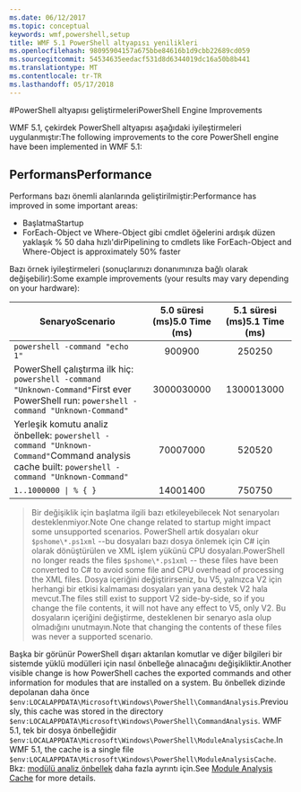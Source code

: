 ```yaml
---
ms.date: 06/12/2017
ms.topic: conceptual
keywords: wmf,powershell,setup
title: WMF 5.1 PowerShell altyapısı yenilikleri
ms.openlocfilehash: 98095904157a675bbe84616b1d9cbb22689cd059
ms.sourcegitcommit: 54534635eedacf531d8d6344019dc16a50b8b441
ms.translationtype: MT
ms.contentlocale: tr-TR
ms.lasthandoff: 05/17/2018
---
```

#<a name="powershell-engine-improvements"></a><span data-ttu-id="13600-103">PowerShell altyapısı geliştirmeleri</span><span class="sxs-lookup"><span data-stu-id="13600-103">PowerShell Engine Improvements</span></span>

<span data-ttu-id="13600-104">WMF 5.1, çekirdek PowerShell altyapısı aşağıdaki iyileştirmeleri uygulanmıştır:</span><span class="sxs-lookup"><span data-stu-id="13600-104">The following improvements to the core PowerShell engine have been implemented in WMF 5.1:</span></span>


## <a name="performance"></a><span data-ttu-id="13600-105">Performans</span><span class="sxs-lookup"><span data-stu-id="13600-105">Performance</span></span> ##

<span data-ttu-id="13600-106">Performans bazı önemli alanlarında geliştirilmiştir:</span><span class="sxs-lookup"><span data-stu-id="13600-106">Performance has improved in some important areas:</span></span>

- <span data-ttu-id="13600-107">Başlatma</span><span class="sxs-lookup"><span data-stu-id="13600-107">Startup</span></span>
- <span data-ttu-id="13600-108">ForEach-Object ve Where-Object gibi cmdlet öğelerini ardışık düzen yaklaşık % 50 daha hızlı'dir</span><span class="sxs-lookup"><span data-stu-id="13600-108">Pipelining to cmdlets like ForEach-Object and Where-Object is approximately 50% faster</span></span>

<span data-ttu-id="13600-109">Bazı örnek iyileştirmeleri (sonuçlarınızı donanımınıza bağlı olarak değişebilir):</span><span class="sxs-lookup"><span data-stu-id="13600-109">Some example improvements (your results may vary depending on your hardware):</span></span>

| <span data-ttu-id="13600-110">Senaryo</span><span class="sxs-lookup"><span data-stu-id="13600-110">Scenario</span></span> | <span data-ttu-id="13600-111">5.0 süresi (ms)</span><span class="sxs-lookup"><span data-stu-id="13600-111">5.0 Time (ms)</span></span> | <span data-ttu-id="13600-112">5.1 süresi (ms)</span><span class="sxs-lookup"><span data-stu-id="13600-112">5.1 Time (ms)</span></span> |
| -------- | :---------------: | :---------------: |
| `powershell -command "echo 1"` | <span data-ttu-id="13600-113">900</span><span class="sxs-lookup"><span data-stu-id="13600-113">900</span></span> | <span data-ttu-id="13600-114">250</span><span class="sxs-lookup"><span data-stu-id="13600-114">250</span></span> |
| <span data-ttu-id="13600-115">PowerShell çalıştırma ilk hiç: `powershell -command "Unknown-Command"`</span><span class="sxs-lookup"><span data-stu-id="13600-115">First ever PowerShell run: `powershell -command "Unknown-Command"`</span></span> | <span data-ttu-id="13600-116">30000</span><span class="sxs-lookup"><span data-stu-id="13600-116">30000</span></span> | <span data-ttu-id="13600-117">13000</span><span class="sxs-lookup"><span data-stu-id="13600-117">13000</span></span> |
| <span data-ttu-id="13600-118">Yerleşik komutu analiz önbellek: `powershell -command "Unknown-Command"`</span><span class="sxs-lookup"><span data-stu-id="13600-118">Command analysis cache built: `powershell -command "Unknown-Command"`</span></span> | <span data-ttu-id="13600-119">7000</span><span class="sxs-lookup"><span data-stu-id="13600-119">7000</span></span> | <span data-ttu-id="13600-120">520</span><span class="sxs-lookup"><span data-stu-id="13600-120">520</span></span> |
| <code>1..1000000 &#124; % { }</code> | <span data-ttu-id="13600-121">1400</span><span class="sxs-lookup"><span data-stu-id="13600-121">1400</span></span> | <span data-ttu-id="13600-122">750</span><span class="sxs-lookup"><span data-stu-id="13600-122">750</span></span> |

> <span data-ttu-id="13600-123">Bir değişiklik için başlatma ilgili bazı etkileyebilecek Not senaryoları desteklenmiyor.</span><span class="sxs-lookup"><span data-stu-id="13600-123">Note One change related to startup might impact some unsupported scenarios.</span></span>
> <span data-ttu-id="13600-124">PowerShell artık dosyaları okur `$pshome\*.ps1xml` --bu dosyaları bazı dosya önlemek için C# için olarak dönüştürülen ve XML işlem yükünü CPU dosyaları.</span><span class="sxs-lookup"><span data-stu-id="13600-124">PowerShell no longer reads the files `$pshome\*.ps1xml` -- these files have been converted to C# to avoid some file and CPU overhead of processing the XML files.</span></span>
<span data-ttu-id="13600-125">Dosya içeriğini değiştirirseniz, bu V5, yalnızca V2 için herhangi bir etkisi kalmaması dosyaları yan yana destek V2 hala mevcut.</span><span class="sxs-lookup"><span data-stu-id="13600-125">The files still exist to support V2 side-by-side, so if you change the file contents, it will not have any effect to V5, only V2.</span></span>
<span data-ttu-id="13600-126">Bu dosyaların içeriğini değiştirme, desteklenen bir senaryo asla olup olmadığını unutmayın.</span><span class="sxs-lookup"><span data-stu-id="13600-126">Note that changing the contents of these files was never a supported scenario.</span></span>

<span data-ttu-id="13600-127">Başka bir görünür PowerShell dışarı aktarılan komutlar ve diğer bilgileri bir sistemde yüklü modülleri için nasıl önbelleğe alınacağını değişikliktir.</span><span class="sxs-lookup"><span data-stu-id="13600-127">Another visible change is how PowerShell caches the exported commands and other information for modules that are installed on a system.</span></span>
<span data-ttu-id="13600-128">Bu önbellek dizinde depolanan daha önce `$env:LOCALAPPDATA\Microsoft\Windows\PowerShell\CommandAnalysis`.</span><span class="sxs-lookup"><span data-stu-id="13600-128">Previously, this cache was stored in the directory `$env:LOCALAPPDATA\Microsoft\Windows\PowerShell\CommandAnalysis`.</span></span>
<span data-ttu-id="13600-129">WMF 5.1, tek bir dosya önbelleğidir `$env:LOCALAPPDATA\Microsoft\Windows\PowerShell\ModuleAnalysisCache`.</span><span class="sxs-lookup"><span data-stu-id="13600-129">In WMF 5.1, the cache is a single file `$env:LOCALAPPDATA\Microsoft\Windows\PowerShell\ModuleAnalysisCache`.</span></span>
<span data-ttu-id="13600-130">Bkz: [modülü analiz önbellek](scenarios-features.md#module-analysis-cache) daha fazla ayrıntı için.</span><span class="sxs-lookup"><span data-stu-id="13600-130">See [Module Analysis Cache](scenarios-features.md#module-analysis-cache) for more details.</span></span>
